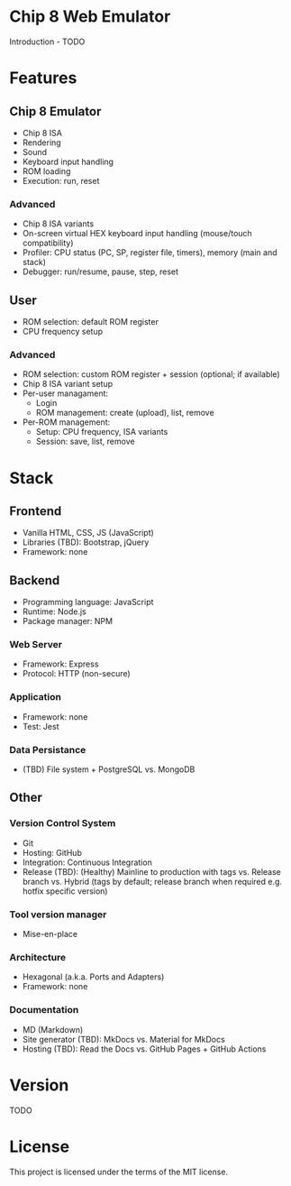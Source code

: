 # Chip 8 Web Emulator

Introduction - TODO

# Features

## Chip 8 Emulator

- Chip 8 ISA
- Rendering
- Sound
- Keyboard input handling
- ROM loading
- Execution: run, reset

### Advanced

- Chip 8 ISA variants
- On-screen virtual HEX keyboard input handling (mouse/touch compatibility)
- Profiler: CPU status (PC, SP, register file, timers), memory (main and stack)
- Debugger: run/resume, pause, step, reset

## User

- ROM selection: default ROM register
- CPU frequency setup

### Advanced

- ROM selection: custom ROM register + session (optional; if available)
- Chip 8 ISA variant setup
- Per-user managament:
  - Login
  - ROM management: create (upload), list, remove
- Per-ROM management:
  - Setup: CPU frequency, ISA variants
  - Session: save, list, remove

# Stack

## Frontend

- Vanilla HTML, CSS, JS (JavaScript)
- Libraries (TBD): Bootstrap, jQuery
- Framework: none

## Backend

- Programming language: JavaScript
- Runtime: Node.js
- Package manager: NPM

### Web Server

- Framework: Express
- Protocol: HTTP (non-secure)

### Application

- Framework: none
- Test: Jest

### Data Persistance

- (TBD) File system + PostgreSQL vs. MongoDB

## Other

### Version Control System

- Git
- Hosting: GitHub
- Integration: Continuous Integration
- Release (TBD): (Healthy) Mainline to production with tags vs. Release branch vs. Hybrid (tags by default; release branch when required e.g. hotfix specific version)

### Tool version manager

- Mise-en-place

### Architecture

- Hexagonal (a.k.a. Ports and Adapters)
- Framework: none

### Documentation

- MD (Markdown)
- Site generator (TBD): MkDocs vs. Material for MkDocs
- Hosting (TBD): Read the Docs vs. GitHub Pages + GitHub Actions

# Version

TODO

# License

This project is licensed under the terms of the MIT license.
